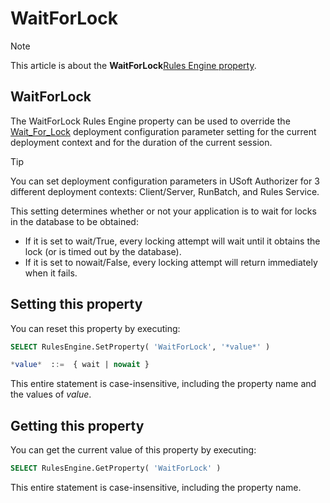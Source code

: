# WaitForLock



> [!NOTE]
> This article is about the **WaitForLock**[Rules Engine property](/docs/Modeller%20and%20Rules%20Engine/Rules%20Engine%20properties).

## **WaitForLock**

The WaitForLock Rules Engine property can be used to override the [Wait_For_Lock](/docs/Authorisation%20and%20access/Deployment%20configurations/Wait_for_Lock.md) deployment configuration parameter setting for the current deployment context and for the duration of the current session.

> [!TIP]
> You can set deployment configuration parameters in USoft Authorizer for 3 different deployment contexts: Client/Server, RunBatch, and Rules Service.

This setting determines whether or not your application is to wait for locks in the database to be obtained:

- If it is set to wait/True, every locking attempt will wait until it obtains the lock (or is timed out by the database).
- If it is set to nowait/False, every locking attempt will return immediately when it fails.

## Setting this property

You can reset this property by executing:

```sql
SELECT RulesEngine.SetProperty( 'WaitForLock', '*value*' )

*value*  ::=  { wait | nowait }
```

This entire statement is case-insensitive, including the property name and the values of *value*.

## Getting this property

You can get the current value of this property by executing:

```sql
SELECT RulesEngine.GetProperty( 'WaitForLock' )
```

This entire statement is case-insensitive, including the property name.